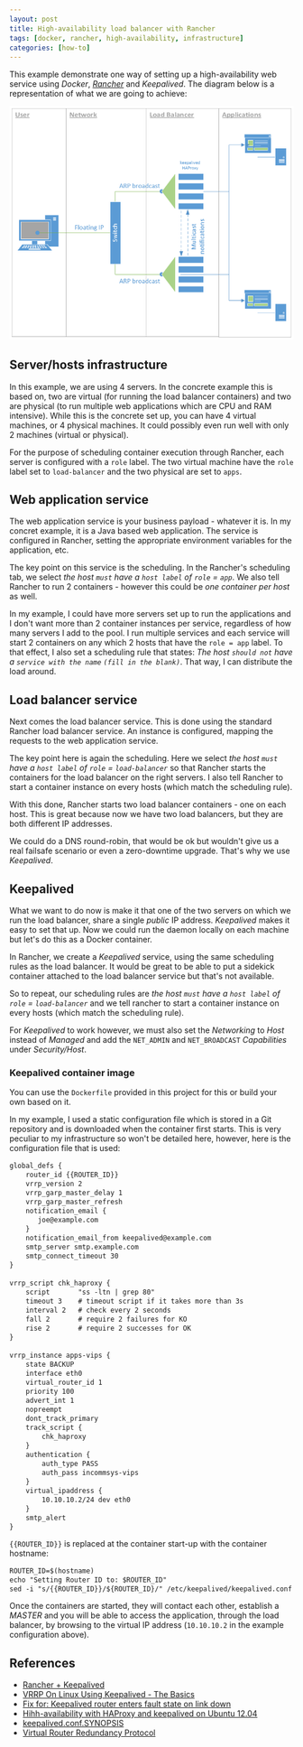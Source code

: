 ```yaml
---
layout: post
title: High-availability load balancer with Rancher
tags: [docker, rancher, high-availability, infrastructure]
categories: [how-to]
---
```


This example demonstrate one way of setting up a high-availability web service
using *Docker*, [*Rancher*](http://rancher.com/) and *Keepalived*. The diagram 
below is a representation of what we are going to achieve:

![Overall diagram](/img/posts/2016-03-20-rancher-lb-keepalived/rancher-example-01.png)

## Server/hosts infrastructure
In this example, we are using 4 servers. In the concrete example this is based
on, two are virtual (for running the load balancer containers) and two are 
physical (to run multiple web applications which are CPU and RAM intensive). 
While this is the concrete set up, you can have 4 virtual machines, or 4 
physical machines. It could possibly even run well with only 2 machines (virtual
or physical).

For the purpose of scheduling container execution through Rancher, each server
is configured with a `role` label. The two virtual machine have the `role` 
label set to `load-balancer` and the two physical are set to `apps`.

## Web application service
The web application service is your business payload - whatever it is. In my 
concret example, it is a Java based web application. The service is configured
in Rancher, setting the appropriate environment variables for the application,
etc.

The key point on this service is the scheduling. In the Rancher's scheduling
tab, we select *the host `must` have a `host label` of `role` = `app`*. We also
tell Rancher to run 2 containers - however this could be *one container per host*
as well. 

In my example, I could have more servers set up to run the applications and I 
don't want more than 2 container instances per service, regardless of how many 
servers I add to the pool. I run multiple services and each service will start 
2 containers on any which 2 hosts that have the `role = app` label. To that 
effect, I also set a scheduling rule that states: *The host `should not` have a
`service with the name` `(fill in the blank)`*. That way, I can distribute the
load around.

## Load balancer service
Next comes the load balancer service. This is done using the standard Rancher
load balancer service. An instance is configured, mapping the requests to the
web application service.

The key point here is again the scheduling. Here we select *the host `must` have 
a `host label` of `role` = `load-balancer`* so that Rancher starts the containers
for the load balancer on the right servers. I also tell Rancher to start a 
container instance on every hosts (which match the scheduling rule).

With this done, Rancher starts two load balancer containers - one on each host.
This is great because now we have two load balancers, but they are both different
IP addresses.

We could do a DNS round-robin, that would be ok but wouldn't give us a real 
failsafe scenario or even a zero-downtime upgrade. That's why we use *Keepalived*.

## Keepalived
What we want to do now is make it that one of the two servers on which we run
the load balancer, share a single *public* IP address. *Keepalived* makes it 
easy to set that up. Now we could run the daemon locally on each machine but 
let's do this as a Docker container.

In Rancher, we create a *Keepalived* service, using the same scheduling rules
as the load balancer. It would be great to be able to put a sidekick container
attached to the load balancer service but that's not available. 

So to repeat, our scheduling rules are *the host `must` have 
a `host label` of `role` = `load-balancer`* and we tell rancher to start a 
container instance on every hosts (which match the scheduling rule).

For *Keepalived* to work however, we must also set the *Networking* to *Host*
instead of *Managed* and add the `NET_ADMIN` and `NET_BROADCAST` *Capabilities* 
under *Security/Host*.

### Keepalived container image
You can use the `Dockerfile` provided in this project for this or build your
own based on it.

In my example, I used a static configuration file which is stored in a Git 
repository and is downloaded when the container first starts. This is very 
peculiar to my infrastructure so won't be detailed here, however, here is the 
configuration file that is used:

```
global_defs {
    router_id {{ROUTER_ID}}
    vrrp_version 2
    vrrp_garp_master_delay 1
    vrrp_garp_master_refresh
    notification_email {
       joe@example.com
    }
    notification_email_from keepalived@example.com
    smtp_server smtp.example.com
    smtp_connect_timeout 30
}  

vrrp_script chk_haproxy {
    script       "ss -ltn | grep 80"
    timeout 3    # timeout script if it takes more than 3s
    interval 2   # check every 2 seconds
    fall 2       # require 2 failures for KO
    rise 2       # require 2 successes for OK
}   

vrrp_instance apps-vips {
    state BACKUP
    interface eth0
    virtual_router_id 1
    priority 100
    advert_int 1
    nopreempt
    dont_track_primary
    track_script {
        chk_haproxy
    }
    authentication {
        auth_type PASS
        auth_pass incommsys-vips
    }
    virtual_ipaddress {
        10.10.10.2/24 dev eth0
    }
    smtp_alert
}
```

``{{ROUTER_ID}}`` is replaced at the container start-up with the container
hostname:

```
ROUTER_ID=$(hostname)
echo "Setting Router ID to: $ROUTER_ID"
sed -i "s/{{ROUTER_ID}}/${ROUTER_ID}/" /etc/keepalived/keepalived.conf
```

Once the containers are started, they will contact each other, establish a 
*MASTER* and you will be able to access the application, through the load 
balancer, by browsing to the virtual IP address (`10.10.10.2` in the example
configuration above).

## References

 - [Rancher + Keepalived](https://forums.rancher.com/t/rancher-keepalived/1508/23)
 - [VRRP On Linux Using Keepalived - The Basics](https://packetpushers.net/vrrp-linux-using-keepalived-2/)
 - [Fix for: Keepalived router enters fault state on link down](http://s.co.tt/2014/06/06/fix-for-keepalived-router-enters-fault-state-on-link-down/)
 - [Hihh-availability with HAProxy and keepalived on Ubuntu 12.04](https://deviantony.wordpress.com/2014/07/18/load-balancing-and-high-availability-with-haproxy-and-keepalived/)
 - [keepalived.conf.SYNOPSIS](https://github.com/acassen/keepalived/blob/master/doc/keepalived.conf.SYNOPSIS)
 - [Virtual Router Redundancy Protocol](https://en.wikipedia.org/wiki/Virtual_Router_Redundancy_Protocol)